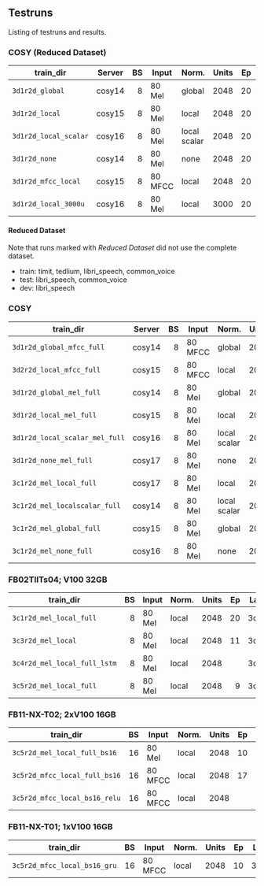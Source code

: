 ## Testruns
Listing of testruns and results.


### COSY (Reduced Dataset)
| train_dir             | Server | BS | Input   | Norm.        | Units | Ep | Layout | Loss   | MED   |   WER | Notes          |
|-----------------------|--------|---:|---------|--------------|------:|---:|-------:|-------:|------:|------:|----------------|
| `3d1r2d_global`       | cosy14 |  8 | 80 Mel  | global       |  2048 | 20 | 3d1r2d | 30.594 | 0.113 | 0.319 |                |
| `3d1r2d_local`        | cosy15 |  8 | 80 Mel  | local        |  2048 | 20 | 3d1r2d | 29.022 | 0.107 | 0.309 |                |
| `3d1r2d_local_scalar` | cosy16 |  8 | 80 Mel  | local scalar |  2048 | 20 | 3d1r2d | 31.882 | 0.114 | 0.321 |                |
| `3d1r2d_none`         | cosy14 |  8 | 80 Mel  | none         |  2048 | 20 | 3d1r2d | 29.604 | 0.112 | 0.317 |                |
| `3d1r2d_mfcc_local`   | cosy15 |  8 | 80 MFCC | local        |  2048 | 20 | 3d1r2d | 24.633 | 0.088 | 0.255 |                |
| `3d1r2d_local_3000u`  | cosy16 |  8 | 80 Mel  | local        |  3000 | 20 | 3d1r2d | 34.556 | 0.102 | 0.290 |                |


#### Reduced Dataset
Note that runs marked with *Reduced Dataset* did not use the complete dataset.
* train: timit, tedlium, libri_speech, common_voice
* test: libri_speech, common_voice
* dev: libri_speech


### COSY
| train_dir                      | Server | BS | Input   | Norm.        | Units | Ep | Layout | Loss   | MED   | WER   | Notes          |
|--------------------------------|--------|---:|---------|--------------|------:|---:|-------:|-------:|------:|------:|----------------|
| `3d1r2d_global_mfcc_full`      | cosy14 |  8 | 80 MFCC | global       |  2048 | 20 | 3d1r2d | 25.606 | 0.106 | 0.304 |                |
| `3d2r2d_local_mfcc_full`       | cosy15 |  8 | 80 MFCC | local        |  2048 | 16 | 3d2r2d | 18.988 | 0.074 | 0.211 | Stopped early. |
| `3d1r2d_global_mel_full`       | cosy14 |  8 | 80 Mel  | global       |  2048 | 14 | 3d1r2d | 31.399 | 0.131 | 0.371 | Stopped early  |
| `3d1r2d_local_mel_full`        | cosy15 |  8 | 80 Mel  | local        |  2048 | 15 | 3d1r2d | 29.520 | 0.125 | 0.354 | Stopped early. |
| `3d1r2d_local_scalar_mel_full` | cosy16 |  8 | 80 Mel  | local scalar |  2048 | 15 | 3d1r2d | 31.669 | 0.132 | 0.373 | Stopped early. |
| `3d1r2d_none_mel_full`         | cosy17 |  8 | 80 Mel  | none         |  2048 | 16 | 3d1r2d | 32.006 | 0.135 | 0.376 | Stopped early. |
| `3c1r2d_mel_local_full`        | cosy17 |  8 | 80 Mel  | local        |  2048 |    | 3c1r2d |        |       |       | Stopped early  |
| `3c1r2d_mel_localscalar_full`  | cosy14 |  8 | 80 Mel  | local scalar |  2048 |    | 3c1r2d |        |       |       | Stopped early. |
| `3c1r2d_mel_global_full`       | cosy15 |  8 | 80 Mel  | global       |  2048 |    | 3c1r2d |        |       |       | Stopped early. |
| `3c1r2d_mel_none_full`         | cosy16 |  8 | 80 Mel  | none         |  2048 |    | 3c1r2d |        |       |       | Stopped early. |


### FB02TIITs04; V100 32GB
| train_dir                    | BS | Input   | Norm. | Units | Ep | Layout | Loss  | MED   | WER    | Notes                 |
|------------------------------|---:|---------|-------|------:|---:|-------:|------:|------:|-------:|-----------------------|
| `3c1r2d_mel_local_full`      |  8 | 80 Mel  | local |  2048 | 20 | 3c4r2d | 25.43 | 0.083 | 0.2412 |                       |
| `3c3r2d_mel_local`           |  8 | 80 Mel  | local |  2048 | 11 | 3c3r2d | 17.32 | 0.062 | 0.1762 | Stopped early.        |
| `3c4r2d_mel_local_full_lstm` |  8 | 80 Mel  | local |  2048 |    | 3c4r2d |       |       |        | LSTM cells.           |
| `3c5r2d_mel_local_full`      |  8 | 80 Mel  | local |  2048 |  9 | 3c5r2d | 13.26 | 0.044 | 0.129  | LSTM cells.           |


### FB11-NX-T02; 2xV100 16GB
| train_dir                     | BS | Input   | Norm. | Units | Ep | Layout | Loss  | MED   | WER   | Notes                 |
|-------------------------------|---:|---------|-------|------:|---:|-------:|------:|------:|------:|-----------------------|
| `3c5r2d_mel_local_full_bs16`  | 16 | 80 Mel  | local |  2048 | 10 | 3c5r2d | 14.02 | 0.057 | 0.158 | Stopped early.        |
| `3c5r2d_mfcc_local_full_bs16` | 16 | 80 MFCC | local |  2048 | 17 | 3c5r2d | 19.63 | 0.081 | 0.221 | Tanh RNN.             |
| `3c5r2d_mfcc_local_bs16_relu` | 16 | 80 MFCC | local |  2048 |    | 3c5r2d |       |       |       | ReLU RNN.             |


### FB11-NX-T01; 1xV100 16GB
| train_dir                     | BS | Input   | Norm. | Units | Ep | Layout | Loss  | MED   | WER   | Notes                 |
|-------------------------------|---:|---------|-------|------:|---:|-------:|------:|------:|------:|-----------------------|
| `3c5r2d_mfcc_local_bs16_gru`  | 16 | 80 MFCC | local |  2048 | 10 | 3c5r2d | 16.78 | 0.067 | 0.191 | GRU cells.            |
